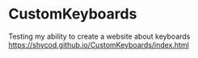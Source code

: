# CustomKeyboards
Testing my ability to create a website about keyboards
https://shycod.github.io/CustomKeyboards/index.html
